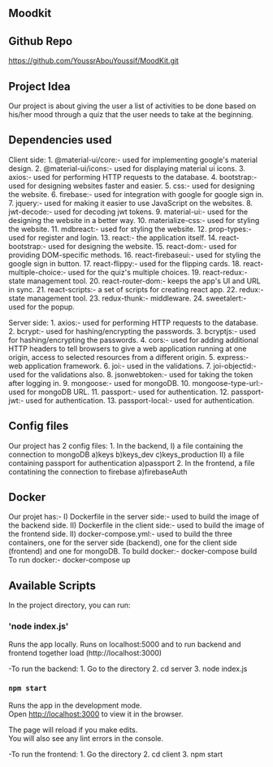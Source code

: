 ## Moodkit

## Github Repo
https://github.com/YoussrAbouYoussif/MoodKit.git

## Project Idea
Our project is about giving the user a list of activities to be done based on his/her mood through a quiz 
that the user needs to take at the beginning.

## Dependencies used
Client side:
    1. @material-ui/core:- used for implementing google's material design.
    2. @material-ui/icons:- used for displaying material ui icons.
    3. axios:- used for performing HTTP requests to the database.
    4. bootstrap:- used for designing websites faster and easier.
    5. css:- used for designing the website.
    6. firebase:- used for integration with google for google sign in.
    7. jquery:- used for making it easier to use JavaScript on the websites.
    8. jwt-decode:- used for decoding jwt tokens.
    9. material-ui:- used for the designing the website in a better way.
    10. materialize-css:- used for styling the website.
    11. mdbreact:- used for styling the website.
    12. prop-types:- used for register and login.
    13. react:- the application itself.
    14. react-bootstrap:- used for designing the website.
    15. react-dom:- used for providing DOM-specific methods.
    16. react-firebaseui:- used for styling the google sign in button.
    17. react-flippy:- used for the flipping cards.
    18. react-multiple-choice:- used for the quiz's multiple choices.
    19. react-redux:- state management tool.
    20. react-router-dom:- keeps the app's UI and URL in sync.
    21. react-scripts:- a set of scripts for creating react app.
    22. redux:- state management tool.
    23. redux-thunk:- middleware.
    24. sweetalert:- used for the popup.

Server side:
    1. axios:- used for performing HTTP requests to the database.
    2. bcrypt:- used for hashing/encrypting the passwords.
    3. bcryptjs:-  used for hashing/encrypting the passwords.
    4. cors:- used for adding additional HTTP headers to tell browsers to give a web application running at one origin, access           to selected resources from a different origin.
    5. express:- web application framework.
    6. joi:- used in the validations.
    7. joi-objectid:- used for the validations also.
    8. jsonwebtoken:- used for taking the token after logging in.
    9. mongoose:- used for mongoDB.
    10. mongoose-type-url:- used for mongoDB URL.
    11. passport:- used for authentication.
    12. passport-jwt:- used for authentication.
    13. passport-local:- used for authentication.

## Config files
Our project has 2 config files:
    1. In the backend, 
        I) a file containing the connection to mongoDB
            a)keys
            b)keys_dev
            c)keys_production
        II) a file containing passport for authentication
            a)passport
    2. In the frontend, a file contatining the connection to firebase
        a)firebaseAuth

## Docker
Our projet has:-
    I) Dockerfile in the server side:-
        used to build the image of the backend side.
    II) Dockerfile in the client side:-
        used to build the image of the frontend side.
    II) docker-compose.yml:- 
        used to build the three containers, one for the server side (backend), one for the client side
        (frontend) and one for mongoDB.
To build docker:-
    docker-compose build
To run docker:-
    docker-compose up

## Available Scripts
In the project directory, you can run:

### 'node index.js'

Runs the app locally.
Runs on localhost:5000 and to run backend and frontend together load (http://localhost:3000)

-To run the backend: 
    1. Go to the directory
    2. cd server
    3. node index.js

### `npm start`

Runs the app in the development mode.<br />
Open [http://localhost:3000](http://localhost:3000) to view it in the browser.

The page will reload if you make edits.<br />
You will also see any lint errors in the console.

-To run the frontend:
    1. Go the directory
    2. cd client
    3. npm start

